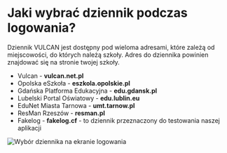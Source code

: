 # Jaki wybrać dziennik podczas logowania?

Dziennik VULCAN jest dostępny pod wieloma adresami, które zależą od miejscowości, do których należą szkoły.
Adres do dziennika powinien znajdować się na stronie twojej szkoły.

- Vulcan - **vulcan.net.pl**
- Opolska eSzkoła - **eszkola.opolskie.pl**
- Gdańska Platforma Edukacyjna - **edu.gdansk.pl**
- Lubelski Portal Oświatowy - **edu.lublin.eu**
- EduNet Miasta Tarnowa - **umt.tarnow.pl**
- ResMan Rzeszów - **resman.pl**
- Fakelog - **fakelog.cf** - to dziennik przeznaczony do testowania naszej aplikacji

![Wybór dziennika na ekranie logowania](https://i.imgur.com/tPFTMT2.jpg)
